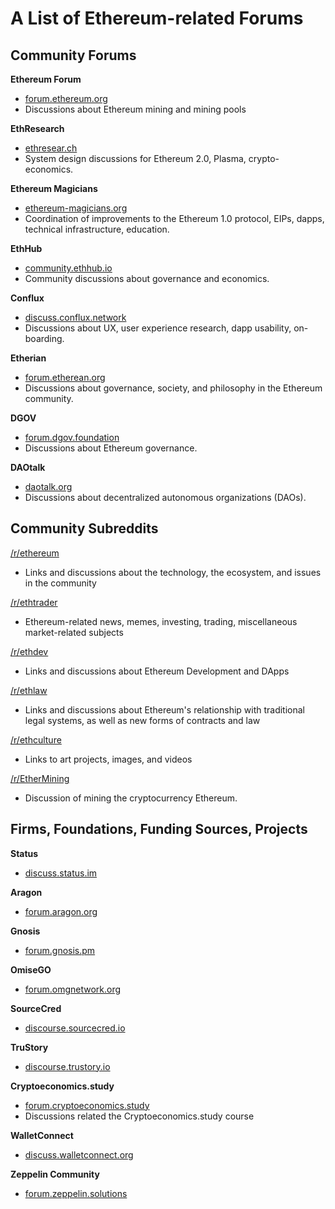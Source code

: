 # A List of Ethereum-related Forums 

## Community Forums

**Ethereum Forum**
- [forum.ethereum.org](https://forum.ethereum.org/)
- Discussions about Ethereum mining and mining pools

**EthResearch**
- [ethresear.ch](https://ethresear.ch/)
- System design discussions for Ethereum 2.0, Plasma, crypto-economics.

**Ethereum Magicians**
- [ethereum-magicians.org](https://ethereum-magicians.org)
- Coordination of improvements to the Ethereum 1.0 protocol, EIPs, dapps, technical infrastructure, education.

**EthHub**
- [community.ethhub.io](https://community.ethhub.io/)
- Community discussions about governance and economics.

**Conflux**
- [discuss.conflux.network](http://discuss.conflux.network/)
- Discussions about UX, user experience research, dapp usability, on-boarding. 

**Etherian**
- [forum.etherean.org](https://forum.etherean.org/)
- Discussions about governance, society, and philosophy in the Ethereum community.

**DGOV**
- [forum.dgov.foundation](https://forum.dgov.foundation/)
- Discussions about Ethereum governance.

**DAOtalk**
- [daotalk.org](https://daotalk.org/latest)
- Discussions about decentralized autonomous organizations (DAOs).

## Community Subreddits

[/r/ethereum](https://www.reddit.com/r/ethereum/)
- Links and discussions about the technology, the ecosystem, and issues in the community 

[/r/ethtrader](https://www.reddit.com/r/ethtrader/)
- Ethereum-related news, memes, investing, trading, miscellaneous market-related subjects

[/r/ethdev](https://www.reddit.com/r/ethdev/)
- Links and discussions about Ethereum Development and DApps

[/r/ethlaw](https://www.reddit.com/r/ethlaw/)
- Links and discussions about Ethereum's relationship with traditional legal systems, as well as new forms of contracts and law

[/r/ethculture](https://www.reddit.com/r/ethculture/)
- Links to art projects, images, and videos

[/r/EtherMining](https://www.reddit.com/r/EtherMining/)
- Discussion of mining the cryptocurrency Ethereum.

## Firms, Foundations, Funding Sources, Projects

**Status**
- [discuss.status.im](https://discuss.status.im/)

**Aragon**
- [forum.aragon.org](https://forum.aragon.org/)

**Gnosis**
- [forum.gnosis.pm](https://forum.gnosis.pm/)

**OmiseGO**
- [forum.omgnetwork.org](https://forum.omgnetwork.org/) 

**SourceCred**
- [discourse.sourcecred.io](https://discourse.sourcecred.io/)

**TruStory**
- [discourse.trustory.io](https://discourse.trustory.io)

**Cryptoeconomics.study**
- [forum.cryptoeconomics.study](https://forum.cryptoeconomics.study/)
- Discussions related the Cryptoeconomics.study course

**WalletConnect**
- [discuss.walletconnect.org](https://discuss.walletconnect.org)

**Zeppelin Community**
- [forum.zeppelin.solutions](https://forum.zeppelin.solutions/)
